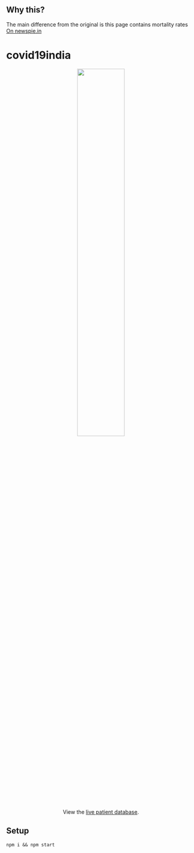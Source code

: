 ## Why this?
The main difference from the original is this page contains mortality rates
<a href="https://newspie.in/covid19india">On newspie.in</a>

# covid19india

<p align="center">
<img src="https://lh3.googleusercontent.com/c1R9ua5XDaInXNNYEVKs5NzwQ36gYCXi1VJ5kLRxGcDYmyUSJM3dnkzqaPWP_CniaHQbQSr4yQqxmsoEGvGFrWFnBRAVjI4=s2560" width="50%">
</p>

<p align="center">
  View the <a href="https://bit.ly/patientdb">live patient database</a>.
 </p>

## Setup

```
npm i && npm start
```

